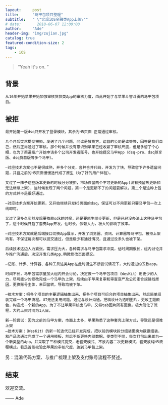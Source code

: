 ```yaml
---
layout:     post
title:      "马甲包项目整理"
subtitle:   " \"实现iOS金融类App上架\""
# date:       2018-06-07 12:00:00
author:     "Ade"
header-img: "img/zujian.jpg"
catalog: true
featured-condition-size: 2
tags:
    - iOS
---
```


> “Yeah It's on. ”


## 背景
	从16年开始苹果开始加强审核贷款类App的审核力度，由此开始了与苹果斗智斗勇的马甲包项目。

## 被拒
	最开始第一版dsq只开发了登录模块，其余为H5页面 正常通过审核。

	几个月后突然提交被拒，发送了几个问题，问谁是放贷方，运营的公司是谁等等，回答是我们自己，然后正常通过了审核。那个时候并没有意识到苹果已经收紧了审核尺度，但是多留了个心眼，也为了渠道推广开始申请多个公司开发者账号，也开始提交马甲App（dsq-pro、dsq尊享版、dsq贷款版等多个马甲）。
	
	—对应技术方案也不是很成熟，开多个分支，各种合并代码，开发为了快，导致留下许多遗留问题，并且之前的H5页面慢慢迭代成了原生（为了好的用户体验）。

	又过了一阵子这些版本更新的时候分分被拒，市场仅留两个不可更新的App(没有预留热更新和无法继续上架)，这时候发现了两个问题，第一个是更新不了的问题要解决，第二个是这种上包的方式并不是很好通过。

	—对应技术方案开始更新，又开始继续开发H5页面的dsq，保证可以不用更新只要马甲包一次上线即可。

	又过了没多久突然发现要依赖sdk的时候，还是要原生同步更新，但是已经没办法上这种马甲包了，这个时候开启了套壳App开发，估时长，依赖人力，极大的影响了效率。

	—对应技术方案就是后端接口切换App展示，开发了浏览器、资讯、计算器等马甲包，被拒上架均有，不保证每次都可以提交通过，但是极少有通过情况，且通过没多久也被下架。

	后续技术这边人力紧张，需求压力大，各种需求与马甲包需求冲突，估时周期很长，组内讨论并与推广沟通后，决定开发几类App,稍微修改页面提交。

	—记账、计步、计算器、各种工具这类App在此时诞生不断尝试情况下，大约通过约五款app。

	时间不长，马甲包需求量加大组内开会讨论，决定做一个马甲包项目（WesKit）用更少的人力，尽可能少的修改完成一个马甲的上架，后续由于苹果复审和审查变严及公司走合规路线原因，更换账号主体，来回留转，导致均被下架。

	—技术方案：把各个项目的主要逻辑抽象出来、把各个项目可组合的项目抽象出来，然后简单组装完成一个马甲流程。UI无法复用问题，通过与设计沟通，把稿设计为透明图片，更改主题颜色，构造成一个新的App，为了不让苹果审核出马甲，又将tab图片所有更换。极大简化了流程，大约上架时间为1人日。

	新一轮尝试：因为之前的马甲方案，市面上太多，苹果熟悉了这种套壳上架方式，导致还是很难上架
	—技术方案：（WesKit）的新一轮迭代已经开发完成，把以前的模块拆分组装更换为数据组装，和产品沟通过完成了一个通用模板，然后不断更换内部数据，使类型不同，每次打包出来即为一个新类型的App。并采取了三种模式提交，老套壳模式、不放内容二次更新模式、套壳放纯H5流程模式。看是否能校验出苹果的审核尺度，达到马甲包上架。
	
	
另：混淆代码方案、与推广梳理上架及支付账号流程不赘述。


## 结束

欢迎交流。

—— Ade 



